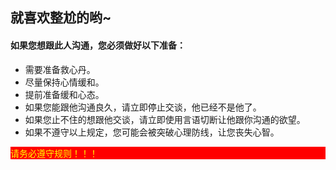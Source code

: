## 就喜欢整尬的哟~

#### 如果您想跟此人沟通，您必须做好以下准备：
- 需要准备救心丹。
- 尽量保持心情缓和。
- 提前准备缓和心态。
- 如果您能跟他沟通良久，请立即停止交谈，他已经不是他了。
- 如果您止不住的想跟他交谈，请立即使用言语切断让他跟你沟通的欲望。
- 如果不遵守以上规定，您可能会被突破心理防线，让您丧失心智。
<p style="color: yellow;background-color: red;">请务必遵守规则！！！</p>
